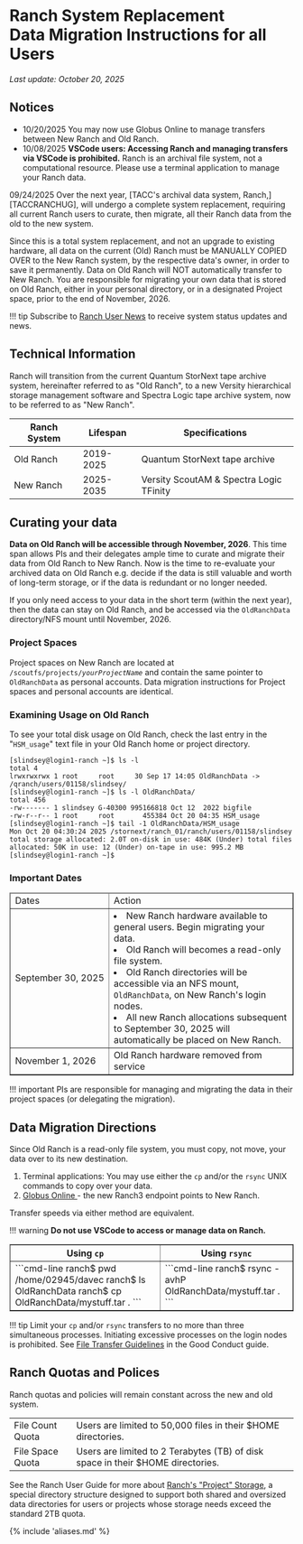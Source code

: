 <!-- 
Heo
Recursive cp or rsync is reasonable way to transfer.  The key here is that user should partition the batch in reasonable sizes, e.g. 10TB-100TB range.  We see a user who already copied 100TB last week from old projects to new ones.   In general, it will be a slow process for most users.   One thing we should warn users against is futile attempt to parallelize multiple batches in the hope to speed things up, which will bog down finite number of tape drives available on both source and target side, ultimately blocking all other resources.  This can easily happen, and we will have to terminate those processes and clean up.

David
Could you also add something about du to the migration guide? On the Quantum Ranch system, data that had been migrated to tape wasn't reflected in du output, which is why we had the HSM_usage file, but on the ScoutFS filesystem, the du output actually includes the data on tape usage, so is a lot more useful to the users.

add Globus as a means of transfer

heo
Junseong Heo
  4:54 PM
/qranch/{users,projects} are ReadOnly re-export of the old ranch data.   For every project that was on the old ranch, one can find the new one in /scoutfs/{users,projects} on new machines.  Each directory in the new one has a symbolic link to the old one called "OldRanchData".  The copy in /qranch will go away in 12 months or so.  User guide states that users need to review and copy wanted data to new ranch.
:+1:
2
-->


# Ranch System Replacement<br>Data Migration Instructions for all Users
*Last update: October 20, 2025*

## Notices

* 10/20/2025 You may now use Globus Online to manage transfers between New Ranch and Old Ranch.
* 10/08/2025 **VSCode users: Accessing Ranch and managing transfers via VSCode is prohibited.**  Ranch is an archival file system, not a computational resource.  Please use a terminal application to manage your Ranch data.


09/24/2025  Over the next year, [TACC's archival data system, Ranch,][TACCRANCHUG], will undergo a complete system replacement, requiring all current Ranch users to curate, then migrate, all their Ranch data from the old to the new system.  

Since this is a total system replacement, and not an upgrade to existing hardware, all data on the current (Old) Ranch must be MANUALLY COPIED OVER to the New Ranch system,  by the respective data's owner, in order to save it permanently.   Data on Old Ranch will NOT automatically transfer to New Ranch.  You are responsible for migrating your own data that is stored on Old Ranch, either in your personal directory, or in a designated Project space, prior to the end of November, 2026.  

!!! tip
	Subscribe to [Ranch User News](https://accounts.tacc.utexas.edu/user_updates) to receive system status updates and news.

## Technical Information

Ranch will transition from the current Quantum StorNext tape archive system, hereinafter referred to as "Old Ranch", to a new Versity hierarchical storage management software and Spectra Logic tape archive system, now to be referred to as "New Ranch".

<table>
<thead><th>Ranch System</th><th>Lifespan</th><th>Specifications</th></thead>
<tr><td style="white-space:nowrap">Old Ranch </td><td>2019-2025</td><td>Quantum StorNext tape archive</td> </tr>
<tr><td style="white-space:nowrap">New Ranch </td><td>2025-2035</td><td>Versity ScoutAM & Spectra Logic TFinity</td></tr>
</table>

## Curating your data

**Data on Old Ranch will be accessible through November, 2026**.  This time span allows PIs and their delegates ample time to curate and migrate their data from Old Ranch to New Ranch. Now is the time to re-evaluate your archived data on Old Ranch e.g. decide if the data is still valuable and worth of long-term storage, or if the data is redundant or no longer needed.  

If you only need access to your data in the short term (within the next year), then the data can stay on Old Ranch, and be accessed via the `OldRanchData` directory/NFS mount until November, 2026. 

### Project Spaces

Project spaces on New Ranch are located at <code>/scoutfs/projects/*yourProjectName*</code> and contain the same pointer to `OldRanchData` as personal accounts.  Data migration instructions for Project spaces and personal accounts are identical.  


### Examining Usage on Old Ranch

To see your total disk usage on Old Ranch, check the last entry in the "`HSM_usage`" text file in your Old Ranch home or project directory. 

```cmd-line
[slindsey@login1-ranch ~]$ ls -l
total 4
lrwxrwxrwx 1 root     root     30 Sep 17 14:05 OldRanchData -> /qranch/users/01158/slindsey/
[slindsey@login1-ranch ~]$ ls -l OldRanchData/
total 456
-rw------- 1 slindsey G-40300 995166818 Oct 12  2022 bigfile
-rw-r--r-- 1 root     root       455384 Oct 20 04:35 HSM_usage
[slindsey@login1-ranch ~]$ tail -1 OldRanchData/HSM_usage
Mon Oct 20 04:30:24 2025 /stornext/ranch_01/ranch/users/01158/slindsey total storage allocated: 2.0T on-disk in use: 484K (Under) total files allocated: 50K in use: 12 (Under) on-tape in use: 995.2 MB
[slindsey@login1-ranch ~]$
```

### Important Dates

<table border="1">
<thead><tr><td>Dates</td><td>Action</td></tr></thead>
<tr>
<td style="white-space:nowrap">September 30, 2025</td>
<td>
<li>New Ranch hardware available to general users. Begin migrating your data.  
<li>Old Ranch will becomes a read-only file system.
<li>Old Ranch directories will be accessible via an NFS mount, <code>OldRanchData</code>, on New Ranch's login nodes. 
<li>All new Ranch allocations subsequent to September 30, 2025 will automatically be placed on New Ranch. 
</tr>
<tr>
<td style="white-space:nowrap">November 1, 2026</td><td>Old Ranch hardware removed from service </td></tr>
</table>

<!-- &#42;All dates subject to change based on hardware availability and condition -->

!!! important
	PIs are responsible for managing and migrating the data in their project spaces (or delegating the migration).


## Data Migration Directions

Since Old Ranch is a read-only file system, you must copy, not move, your data over to its new destination.

1. Terminal applications: You may use either the `cp` and/or the `rsync` UNIX commands to copy over your data.  
1. [Globus Online ]() - the new Ranch3 endpoint points to New Ranch.

Transfer speeds via either method are equivalent.

!!! warning
	**Do not use VSCode to access or manage data on Ranch.**  

<!-- **VSCode users: Accessing Ranch and managing transfers via VSCode is prohibited.**  Ranch is an archival file system, not a computational resource.  Please use a terminal application to manage your Ranch data.-->


<table border="1">
<tr><thead><th>Using <code>cp</code></th><th>Using <code>rsync</code></th></thead></tr>
<tr>
<td>
```cmd-line
ranch$ pwd
/home/02945/davec
ranch$ ls
OldRanchData
ranch$ cp OldRanchData/mystuff.tar .
```
</td>
<td>
```cmd-line
ranch$ rsync -avhP OldRanchData/mystuff.tar .
```
</td>
</tr>
</table>

!!! tip 
	Limit your `cp` and/or `rsync` transfers to no more than three simultaneous processes.  Initiating excessive processes on the login nodes is prohibited.  See [File Transfer Guidelines](https://docs.tacc.utexas.edu/basics/conduct/#conduct-transfers) in the Good Conduct guide.


<!--
## Large Data Migrations Guidelines 

For those of you with large amounts of data stored on Old Ranch, greater than 1PB, please follow these guidelines:

* Bundle your data into 10-100TB tarballs and migrate only after each successful transfer.  Otherwise, you can bring down the system by requesting more than the number of transfers the tape drives can handle. 

If in doubt, one thread of copy may give a good estimate before submitting three copies (we ask that no user exceed more than three simultaneous transfers at a time).  One user transferred about 100TB in two threads last week, for example, and they continue without causing any issues.

To put the overall time into perspective, for 9 PB it would take a good three months if transfers continue without interruption or severe contention with other users. -->

## Ranch Quotas and Polices

Ranch quotas and policies will remain constant across the new and old system.

<table>
<tr>
<td>File Count Quota</td> <td> Users are limited to 50,000 files in their $HOME directories.
<tr>
<td>File Space Quota</td> <td> Users are limited to 2 Terabytes (TB) of disk space in their $HOME directories. 
</tr>
</table>

See the Ranch User Guide for more about [Ranch's "Project" Storage](https://docs.tacc.utexas.edu/hpc/ranch/#projects), a special directory structure designed to support both shared and oversized data directories for users or projects whose storage needs exceed the standard 2TB quota. 

{% include 'aliases.md' %}
